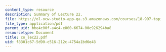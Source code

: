 ```yaml
---
content_type: resource
description: Summary of Lecture 22.
file: https://ol-ocw-studio-app-qa.s3.amazonaws.com/courses/18-997-topics-in-combinatorial-optimization-spring-2004/f8301c675d90c516212c4754a1bd6e48_co_lec22.pdf
file_type: application/pdf
parent_uid: bbe4c00f-a4c4-e800-6674-00c926294ba8
resourcetype: Document
title: co_lec22.pdf
uid: f8301c67-5d90-c516-212c-4754a1bd6e48
---
```

